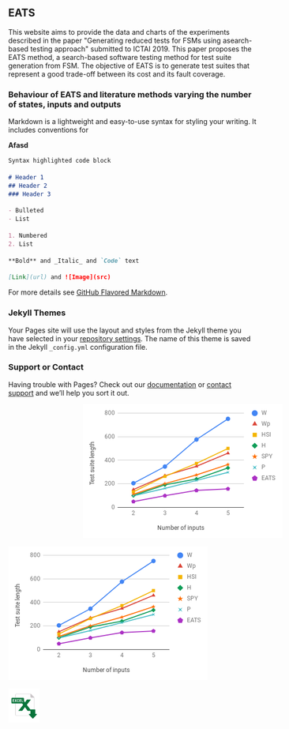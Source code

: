 ## EATS

This website aims to provide the data and charts of the experiments described in the paper "Generating reduced tests for FSMs using asearch-based testing approach" submitted to ICTAI 2019. This paper proposes the EATS method, a search-based software testing method for test suite generation from FSM. The objective of EATS is to generate test suites that represent a good trade-off between its cost and its fault coverage.

### Behaviour of EATS and literature methods varying the number of states, inputs and outputs

Markdown is a lightweight and easy-to-use syntax for styling your writing. It includes conventions for

**Afasd**



```markdown
Syntax highlighted code block

# Header 1
## Header 2
### Header 3

- Bulleted
- List

1. Numbered
2. List

**Bold** and _Italic_ and `Code` text

[Link](url) and ![Image](src)
```

For more details see [GitHub Flavored Markdown](https://guides.github.com/features/mastering-markdown/).

### Jekyll Themes

Your Pages site will use the layout and styles from the Jekyll theme you have selected in your [repository settings](https://github.com/marianaramada/EATS/settings). The name of this theme is saved in the Jekyll `_config.yml` configuration file.

### Support or Contact

Having trouble with Pages? Check out our [documentation](https://help.github.com/categories/github-pages-basics/) or [contact support](https://github.com/contact) and we’ll help you sort it out.

<img alt='descritivo' src='images/inputsL.PNG' style='margin-left:30%'> 

![descritivo](images/inputsL.PNG)

<a href="https://guides.github.com/features/mastering-markdown/" title="Planilha">
    <img src="images/excel-icon.png" style='zoom:8%'>
</a>
